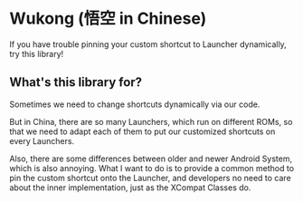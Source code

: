 # Wukong (**悟空** in Chinese)

If you have trouble pinning your custom shortcut to Launcher dynamically, try this library!

## What's this library for?

Sometimes we need to change shortcuts dynamically via our code.

But in China, there are so many Launchers, which run on different ROMs, so that we need to adapt
each of them to put our customized shortcuts on every Launchers.

Also, there are some differences between older and newer Android System, which is also annoying.
What I want to do is to provide a common method to pin the custom shortcut onto the Launcher, and
developers no need to care about the inner implementation, just as the XCompat Classes do.